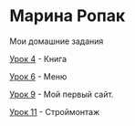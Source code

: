 

# Марина Ропак
Мои домашние задания

[Урок 4](MarinaRopak.github.io/lesson_4/ "Моя готовая домашка") - Книга 

[Урок 6](MarinaRopak.github.io/lesson_6/ "Моя готовая домашка") - Меню

[Урок 9](MarinaRopak.github.io/lesson_12/ "Моя готовая домашка") - Мой первый сайт. 

[Урок 11](MarinaRopak.github.io/lesson_11/ "Моя готовая домашка") - Строймонтаж

